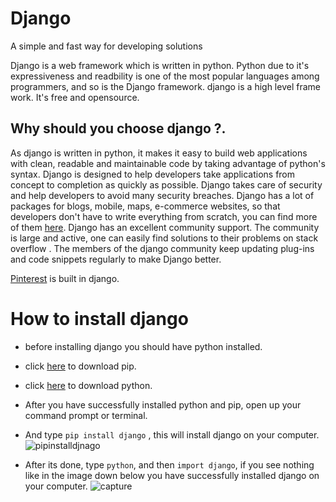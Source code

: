 # Django
A simple and fast way for developing solutions

Django is a web framework which is written in python. Python due to it's expressiveness and readbility is one of the most popular languages among programmers, and so is the Django framework. django is a high level frame work. It's free and opensource.

## Why should you choose django ?.

As django is written in python, it makes it easy to build web applications with clean, readable and maintainable code by taking advantage of python's syntax. Django is designed to help developers take applications from concept to completion as quickly as possible. Django takes care of security and help developers to avoid many security breaches. Django has a lot of packages for blogs, mobile, maps, e-commerce websites, so that developers don't have to write everything from scratch, you can find more of them [here](https://djangopackages.org/). Django has an excellent community support. The community is large and active, one can easily find solutions to their problems on stack overflow . The members of the django community keep updating plug-ins and code snippets regularly to make Django better. 

[Pinterest](https://in.pinterest.com/) is built in django.

# How to install django

* before installing django you should have python installed.
* click [here](https://pypi.org/project/pip/) to download pip.
* click [here](https://www.python.org/downloads/) to download python.
* After you have successfully installed python and pip, open up your command prompt or terminal.
* And type `pip install django` , this will install django on your computer.
![pipinstalldjnago](https://user-images.githubusercontent.com/30196830/42344698-c35306a4-80ba-11e8-9e1f-6cdd9fcad1a4.PNG)

* After its done, type `python`, and then `import django`, if you see nothing like in the image down below you have successfully installed
django on your computer.
![capture](https://user-images.githubusercontent.com/30196830/42344552-51d71538-80ba-11e8-84f1-c7e79e4ee650.PNG)
